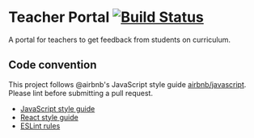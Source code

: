 # Teacher Portal [![Build Status](https://travis-ci.com/codebase-berkeley/teacher-portal.svg?branch=master)](https://travis-ci.com/codebase-berkeley/teacher-portal)

A portal for teachers to get feedback from students on curriculum.

## Code convention

This project follows @airbnb's JavaScript style guide [airbnb/javascript](https://github.com/airbnb/javascript). Please lint before submitting a pull request.
  - [JavaScript style guide](https://github.com/airbnb/javascript)
  - [React style guide](https://github.com/airbnb/javascript/tree/master/react)
  - [ESLint rules](https://eslint.org/docs/rules/)
